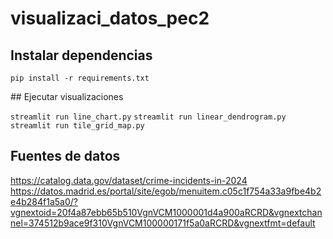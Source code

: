 # visualizaci_datos_pec2


## Instalar dependencias 
`pip install -r requirements.txt`


## Ejecutar visualizaciones 

`streamlit run line_chart.py`
`streamlit run linear_dendrogram.py`
`streamlit run tile_grid_map.py`

## Fuentes de datos
https://catalog.data.gov/dataset/crime-incidents-in-2024
https://datos.madrid.es/portal/site/egob/menuitem.c05c1f754a33a9fbe4b2e4b284f1a5a0/?vgnextoid=20f4a87ebb65b510VgnVCM1000001d4a900aRCRD&vgnextchannel=374512b9ace9f310VgnVCM100000171f5a0aRCRD&vgnextfmt=default